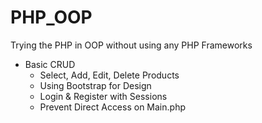 # PHP_OOP
Trying the PHP in OOP without using any PHP Frameworks
* Basic CRUD
  - Select, Add, Edit, Delete Products
  - Using Bootstrap for Design
  - Login & Register with Sessions
  - Prevent Direct Access on Main.php
